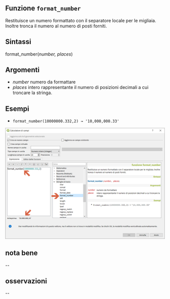 ## Funzione `format_number`

Restituisce un numero formattato con il separatore locale per le migliaia. Inoltre tronca il numero al numero di posti forniti.

## Sintassi

format_number(_number, places_)

## Argomenti

* _number_ numero da formattare
* _places_ intero rappresentante il numero di posizioni decimali a cui troncare la stringa.

## Esempi

* `format_number(10000000.332,2) → '10,000,000.33'`

<img src="/img/stringhe_di_testo/format_number/format_number1.png">

## nota bene

--

## osservazioni

--